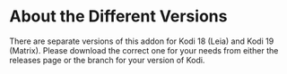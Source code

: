 # About the Different Versions

There are separate versions of this addon for Kodi 18 (Leia) and Kodi 19 (Matrix).  Please download the correct one for your needs from either the releases page or the branch for your version of Kodi.